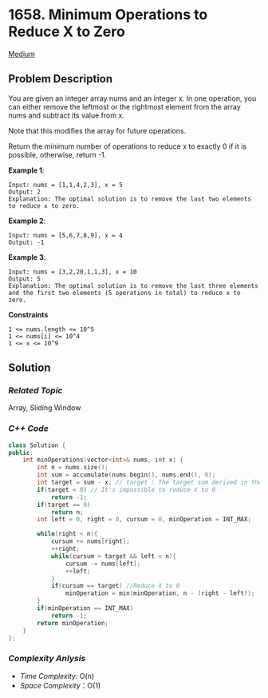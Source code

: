 # 1658. Minimum Operations to Reduce X to Zero
[Medium](https://leetcode.com/problems/minimum-operations-to-reduce-x-to-zero/description/)

## Problem Description

You are given an integer array nums and an integer x. In one operation, you can either remove the leftmost or the rightmost element from the array nums and subtract its value from x. 

Note that this modifies the array for future operations.

Return the minimum number of operations to reduce x to exactly 0 if it is possible, otherwise, return -1.


**Example 1**:
```
Input: nums = [1,1,4,2,3], x = 5
Output: 2
Explanation: The optimal solution is to remove the last two elements to reduce x to zero.
```
**Example 2**:
```
Input: nums = [5,6,7,8,9], x = 4
Output: -1
```
**Example 3**:
```
Input: nums = [3,2,20,1,1,3], x = 10
Output: 5
Explanation: The optimal solution is to remove the last three elements and the first two elements (5 operations in total) to reduce x to zero.
```

**Constraints**
```
1 <= nums.length <= 10^5
1 <= nums[i] <= 10^4
1 <= x <= 10^9
```

## Solution

### _Related Topic_
   Array, Sliding Window

### _C++ Code_
```cpp
class Solution {
public:
    int minOperations(vector<int>& nums, int x) {
        int n = nums.size();
        int sum = accumulate(nums.begin(), nums.end(), 0);
        int target = sum - x; // target : The target sum derived in the sliding window
        if(target < 0) // It's impossible to reduce X to 0
            return -1;
        if(target == 0)
            return n;
        int left = 0, right = 0, cursum = 0, minOperation = INT_MAX;

        while(right < n){
            cursum += nums[right];
            ++right;
            while(cursum > target && left < n){
                cursum -= nums[left];
                ++left;
            }
            if(cursum == target) //Reduce X to 0
                minOperation = min(minOperation, n - (right - left));
        }
        if(minOperation == INT_MAX)
            return -1;
        return minOperation;
    }
};
```

### _Complexity Anlysis_
- _Time Complexity_: O(n)
- _Space Complexity_：O(1)
